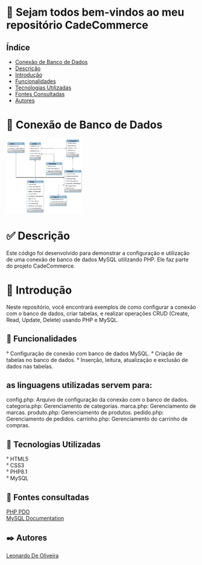 # 🚀 Sejam todos bem-vindos ao meu repositório CadeCommerce

## Índice
   - [Conexão de Banco de Dados](#conex%C3%A3o-de-banco-de-dados)
   - [Descrição](#descri%C3%A7%C3%A3o)
   - [Introdução](#introdu%C3%A7%C3%A3o)
   - [Funcionalidades](#funcionalidades)
   - [Tecnologias Utilizadas](#tecnologias-utilizadas)
   - [Fontes Consultadas](#fontes-consultadas)
   - [Autores](#autores)

# 💾 Conexão de Banco de Dados
<img src="img/tabela.png" width="40%">


# ✅ Descrição 
Este código foi desenvolvido para demonstrar a configuração e utilização de uma conexão de banco de dados MySQL utilizando PHP. Ele faz parte do projeto CadeCommerce.

# 📃 Introdução

Neste repositório, você encontrará exemplos de como configurar a conexão com o banco de dados, criar tabelas, e realizar operações CRUD (Create, Read, Update, Delete) usando PHP e MySQL.

## 🔧 Funcionalidades
   ° Configuração de conexão com banco de dados MySQL.
   ° Criação de tabelas no banco de dados.
   ° Inserção, leitura, atualização e exclusão de dados nas tabelas.

## as linguagens utilizadas servem para:

   config.php: Arquivo de configuração da conexão com o banco de dados.
   categoria.php: Gerenciamento de categorias.
   marca.php: Gerenciamento de marcas.
   produto.php: Gerenciamento de produtos.
   pedido.php: Gerenciamento de pedidos.
   carrinho.php: Gerenciamento do carrinho de compras.

## 📌 Tecnologias Utilizadas
   ° HTML5    
   ° CSS3   
   ° PHP8.1   
   ° MySQL

## 🔎 Fontes consultadas
   [PHP PDO](https://www.php.net/manual/en/book.pdo.php)  
   [MySQL Documentation](https://dev.mysql.com/doc/)  
   
## ✒️ Autores
[Leonardo De Oliveira](https://github.com/leoOliveiraBR)  
